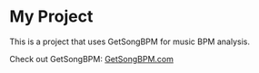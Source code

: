 # My Project

This is a project that uses GetSongBPM for music BPM analysis.

Check out GetSongBPM: [GetSongBPM.com](https://getsongbpm.com)
